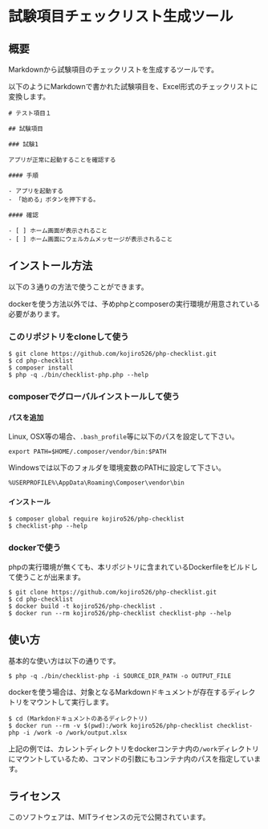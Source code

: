 # 試験項目チェックリスト生成ツール

## 概要

Markdownから試験項目のチェックリストを生成するツールです。

以下のようにMarkdownで書かれた試験項目を、Excel形式のチェックリストに変換します。

```
# テスト項目１

## 試験項目

### 試験1

アプリが正常に起動することを確認する

#### 手順

- アプリを起動する
- 「始める」ボタンを押下する。

#### 確認

- [ ] ホーム画面が表示されること
- [ ] ホーム画面にウェルカムメッセージが表示されること
```

## インストール方法

以下の３通りの方法で使うことができます。

dockerを使う方法以外では、予めphpとcomposerの実行環境が用意されている必要があります。

### このリポジトリをcloneして使う

```
$ git clone https://github.com/kojiro526/php-checklist.git
$ cd php-checklist
$ composer install
$ php -q ./bin/checklist-php.php --help
```

### composerでグローバルインストールして使う

#### パスを追加

Linux, OSX等の場合、`.bash_profile`等に以下のパスを設定して下さい。

```
export PATH=$HOME/.composer/vendor/bin:$PATH
```

Windowsでは以下のフォルダを環境変数のPATHに設定して下さい。

```
%USERPROFILE%\AppData\Roaming\Composer\vendor\bin
```

#### インストール

```
$ composer global require kojiro526/php-checklist
$ checklist-php --help
```

### dockerで使う

phpの実行環境が無くても、本リポジトリに含まれているDockerfileをビルドして使うことが出来ます。

```
$ git clone https://github.com/kojiro526/php-checklist.git
$ cd php-checklist
$ docker build -t kojiro526/php-checklist .
$ docker run --rm kojiro526/php-checklist checklist-php --help
```

## 使い方

基本的な使い方は以下の通りです。

```
$ php -q ./bin/checklist-php -i SOURCE_DIR_PATH -o OUTPUT_FILE
```

dockerを使う場合は、対象となるMarkdownドキュメントが存在するディレクトリをマウントして実行します。

```
$ cd (Markdonドキュメントのあるディレクトリ)
$ docker run --rm -v $(pwd):/work kojiro526/php-checklist checklist-php -i /work -o /work/output.xlsx
```

上記の例では、カレントディレクトリをdockerコンテナ内の`/work`ディレクトリにマウントしているため、コマンドの引数にもコンテナ内のパスを指定しています。

## ライセンス

このソフトウェアは、MITライセンスの元で公開されています。
